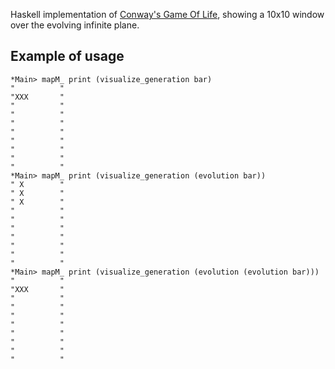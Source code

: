 Haskell implementation of [Conway's Game Of Life](https://en.wikipedia.org/wiki/Conway's_Game_of_Life), showing a 10x10 window over the evolving infinite plane.

## Example of usage

```
*Main> mapM_ print (visualize_generation bar)
"          "
"XXX       "
"          "
"          "
"          "
"          "
"          "
"          "
"          "
"          "
*Main> mapM_ print (visualize_generation (evolution bar))
" X        "
" X        "
" X        "
"          "
"          "
"          "
"          "
"          "
"          "
"          "
*Main> mapM_ print (visualize_generation (evolution (evolution bar)))
"          "
"XXX       "
"          "
"          "
"          "
"          "
"          "
"          "
"          "
"          "
```
